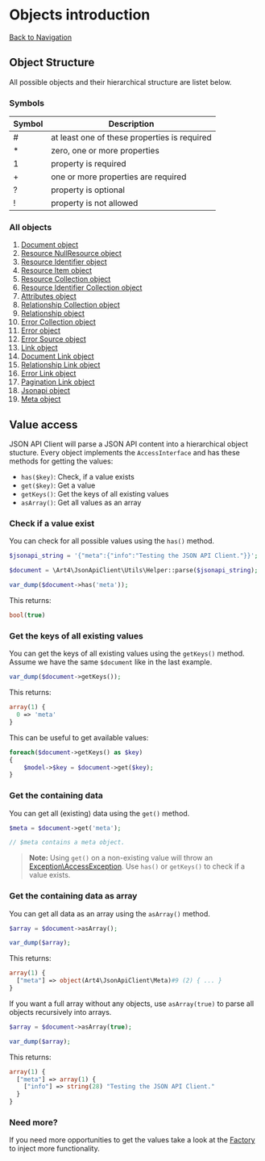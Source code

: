 # Objects introduction
[Back to Navigation](README.md)

## Object Structure

All possible objects and their hierarchical structure are listet below.

### Symbols

| Symbol | Description |
| ------ | ----------- |
| #      | at least one of these properties is required |
| *      | zero, one or more properties |
| 1      | property is required |
| +      | one or more properties are required |
| ?      | property is optional |
| !      | property is not allowed |

### All objects

1. [Document object](objects-document.md)
1. [Resource NullResource object](objects-resource-nullresource.md)
1. [Resource Identifier object](objects-resource-identifier.md)
1. [Resource Item object](objects-resource-item.md)
1. [Resource Collection object](objects-resource-collection.md)
1. [Resource Identifier Collection object](objects-resource-identifier-collection.md)
1. [Attributes object](objects-attributes.md)
1. [Relationship Collection object](objects-relationship-collection.md)
1. [Relationship object](objects-relationship.md)
1. [Error Collection object](objects-error-collection.md)
1. [Error object](objects-error.md)
1. [Error Source object](objects-error-source.md)
1. [Link object](objects-link.md)
1. [Document Link object](objects-document-link.md)
1. [Relationship Link object](objects-relationship-link.md)
1. [Error Link object](objects-error-link.md)
1. [Pagination Link object](objects-pagination-link.md)
1. [Jsonapi object](objects-jsonapi.md)
1. [Meta object](objects-meta.md)

## Value access

JSON API Client will parse a JSON API content into a hierarchical object stucture. Every object implements the `AccessInterface` and has these methods for getting the values:

- `has($key)`: Check, if a value exists
- `get($key)`: Get a value
- `getKeys()`: Get the keys of all existing values
- `asArray()`: Get all values as an array

### Check if a value exist

You can check for all possible values using the `has()` method.

```php
$jsonapi_string = '{"meta":{"info":"Testing the JSON API Client."}}';

$document = \Art4\JsonApiClient\Utils\Helper::parse($jsonapi_string);

var_dump($document->has('meta'));
```

This returns:

```php
bool(true)
```

### Get the keys of all existing values

You can get the keys of all existing values using the `getKeys()` method. Assume we have the same `$document` like in the last example.

```php
var_dump($document->getKeys());
```

This returns:

```php
array(1) {
  0 => 'meta'
}
```

This can be useful to get available values:

```php
foreach($document->getKeys() as $key)
{
	$model->$key = $document->get($key);
}
```

### Get the containing data

You can get all (existing) data using the `get()` method.

```php
$meta = $document->get('meta');

// $meta contains a meta object.
```

> **Note:** Using `get()` on a non-existing value will throw an [Exception\AccessException](exception-introduction.md#exceptionaccessexception). Use `has()` or `getKeys()` to check if a value exists.

### Get the containing data as array

You can get all data as an array using the `asArray()` method.

```php
$array = $document->asArray();

var_dump($array);
```

This returns:

```php
array(1) {
  ["meta"] => object(Art4\JsonApiClient\Meta)#9 (2) { ... }
}
```

If you want a full array without any objects, use `asArray(true)` to parse all objects recursively into arrays.

```php
$array = $document->asArray(true);

var_dump($array);
```

This returns:

```php
array(1) {
  ["meta"] => array(1) {
    ["info"] => string(28) "Testing the JSON API Client."
  }
}
```

### Need more?

If you need more opportunities to get the values take a look at the [Factory](utils-factory.md) to inject more functionality.
